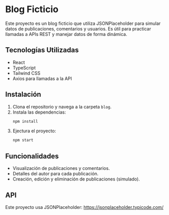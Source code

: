 # Blog Ficticio

Este proyecto es un blog ficticio que utiliza JSONPlaceholder para simular datos de publicaciones, comentarios y usuarios. Es útil para practicar llamadas a APIs REST y manejar datos de forma dinámica.

## Tecnologías Utilizadas
- React
- TypeScript
- Tailwind CSS
- Axios para llamadas a la API

## Instalación
1. Clona el repositorio y navega a la carpeta `blog`.
2. Instala las dependencias:
   ```bash
   npm install
3. Ejectura el proyecto:
    ```bash
    npm start

## Funcionalidades
- Visualización de publicaciones y comentarios.
- Detalles del autor para cada publicación.
- Creación, edición y eliminación de publicaciones (simulado).

## API
Este proyecto usa JSONPlaceholder: https://jsonplaceholder.typicode.com/